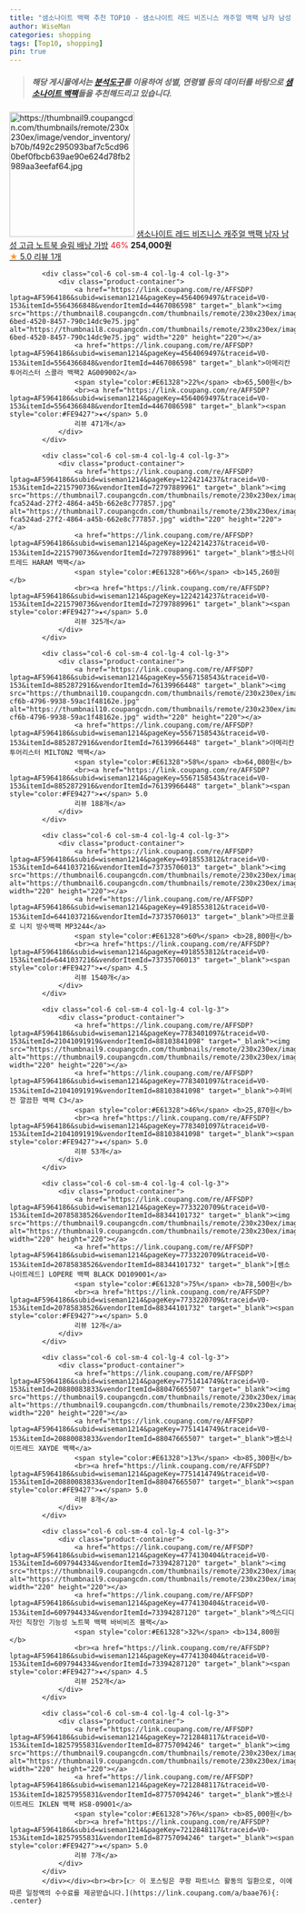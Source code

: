 ```yaml
---
title: "샘소나이트 백팩 추천 TOP10 - 샘소나이트 레드 비즈니스 캐주얼 백팩 남자 남성 고급 노트북 슬림 배낭 가방"
author: WiseMan
categories: shopping
tags: [Top10, shopping]
pin: true
---
```


> ##### 해당 게시물에서는 [**분석도구**](https://itemscout.io/)를 이용하여 **성별**, **연령별** 등의 데이터를 바탕으로 [**샘소나이트 백팩**](https://link.coupang.com/a/baae76)들을 추천해드리고 있습니다.
<div class="container"><div class="row">
            <div class="col-6 col-sm-4 col-lg-4 col-lg-3">
                <div class="product-container">
                    <a href="https://link.coupang.com/re/AFFSDP?lptag=AF5964186&subid=wiseman1214&pageKey=7677275255&traceid=V0-153&itemId=20496610616&vendorItemId=87575056032" target="_blank"><img src="https://thumbnail9.coupangcdn.com/thumbnails/remote/230x230ex/image/vendor_inventory/b70b/f492c295093baf7c5cd960bef0fbcb639ae90e624d78fb2989aa3eefaf64.jpg" alt="https://thumbnail9.coupangcdn.com/thumbnails/remote/230x230ex/image/vendor_inventory/b70b/f492c295093baf7c5cd960bef0fbcb639ae90e624d78fb2989aa3eefaf64.jpg" width="220" height="220"></a>
                    <a href="https://link.coupang.com/re/AFFSDP?lptag=AF5964186&subid=wiseman1214&pageKey=7677275255&traceid=V0-153&itemId=20496610616&vendorItemId=87575056032" target="_blank">샘소나이트 레드 비즈니스 캐주얼 백팩 남자 남성 고급 노트북 슬림 배낭 가방</a>
                    <span style="color:#E61328">46%</span> <b>254,000원</b>
                    <br><a href="https://link.coupang.com/re/AFFSDP?lptag=AF5964186&subid=wiseman1214&pageKey=7677275255&traceid=V0-153&itemId=20496610616&vendorItemId=87575056032" target="_blank"><span style="color:#FE9427">★</span> 5.0
                    리뷰 1개</a>
                </div>
            </div>
            
            <div class="col-6 col-sm-4 col-lg-4 col-lg-3">
                <div class="product-container">
                    <a href="https://link.coupang.com/re/AFFSDP?lptag=AF5964186&subid=wiseman1214&pageKey=4564069497&traceid=V0-153&itemId=5564366848&vendorItemId=4467086598" target="_blank"><img src="https://thumbnail8.coupangcdn.com/thumbnails/remote/230x230ex/image/product/image/vendoritem/2017/09/25/3122733098/b0cb1a57-6bed-4520-8457-790c14dc9e75.jpg" alt="https://thumbnail8.coupangcdn.com/thumbnails/remote/230x230ex/image/product/image/vendoritem/2017/09/25/3122733098/b0cb1a57-6bed-4520-8457-790c14dc9e75.jpg" width="220" height="220"></a>
                    <a href="https://link.coupang.com/re/AFFSDP?lptag=AF5964186&subid=wiseman1214&pageKey=4564069497&traceid=V0-153&itemId=5564366848&vendorItemId=4467086598" target="_blank">아메리칸투어리스터 스콜라 백팩2 AG009002</a>
                    <span style="color:#E61328">22%</span> <b>65,500원</b>
                    <br><a href="https://link.coupang.com/re/AFFSDP?lptag=AF5964186&subid=wiseman1214&pageKey=4564069497&traceid=V0-153&itemId=5564366848&vendorItemId=4467086598" target="_blank"><span style="color:#FE9427">★</span> 5.0
                    리뷰 471개</a>
                </div>
            </div>
            
            <div class="col-6 col-sm-4 col-lg-4 col-lg-3">
                <div class="product-container">
                    <a href="https://link.coupang.com/re/AFFSDP?lptag=AF5964186&subid=wiseman1214&pageKey=1224214237&traceid=V0-153&itemId=2215790736&vendorItemId=72797889961" target="_blank"><img src="https://thumbnail7.coupangcdn.com/thumbnails/remote/230x230ex/image/retail/images/56149634747594-fca524ad-27f2-4864-a45b-662e8c777857.jpg" alt="https://thumbnail7.coupangcdn.com/thumbnails/remote/230x230ex/image/retail/images/56149634747594-fca524ad-27f2-4864-a45b-662e8c777857.jpg" width="220" height="220"></a>
                    <a href="https://link.coupang.com/re/AFFSDP?lptag=AF5964186&subid=wiseman1214&pageKey=1224214237&traceid=V0-153&itemId=2215790736&vendorItemId=72797889961" target="_blank">쌤소나이트레드 HARAM 백팩</a>
                    <span style="color:#E61328">66%</span> <b>145,260원</b>
                    <br><a href="https://link.coupang.com/re/AFFSDP?lptag=AF5964186&subid=wiseman1214&pageKey=1224214237&traceid=V0-153&itemId=2215790736&vendorItemId=72797889961" target="_blank"><span style="color:#FE9427">★</span> 5.0
                    리뷰 325개</a>
                </div>
            </div>
            
            <div class="col-6 col-sm-4 col-lg-4 col-lg-3">
                <div class="product-container">
                    <a href="https://link.coupang.com/re/AFFSDP?lptag=AF5964186&subid=wiseman1214&pageKey=5567158543&traceid=V0-153&itemId=8852872916&vendorItemId=76139966448" target="_blank"><img src="https://thumbnail10.coupangcdn.com/thumbnails/remote/230x230ex/image/retail/images/2021/05/25/11/2/d1140af4-cf6b-4796-9938-59ac1f48162e.jpg" alt="https://thumbnail10.coupangcdn.com/thumbnails/remote/230x230ex/image/retail/images/2021/05/25/11/2/d1140af4-cf6b-4796-9938-59ac1f48162e.jpg" width="220" height="220"></a>
                    <a href="https://link.coupang.com/re/AFFSDP?lptag=AF5964186&subid=wiseman1214&pageKey=5567158543&traceid=V0-153&itemId=8852872916&vendorItemId=76139966448" target="_blank">아메리칸투어리스터 MILTON2 백팩</a>
                    <span style="color:#E61328">58%</span> <b>64,080원</b>
                    <br><a href="https://link.coupang.com/re/AFFSDP?lptag=AF5964186&subid=wiseman1214&pageKey=5567158543&traceid=V0-153&itemId=8852872916&vendorItemId=76139966448" target="_blank"><span style="color:#FE9427">★</span> 5.0
                    리뷰 188개</a>
                </div>
            </div>
            
            <div class="col-6 col-sm-4 col-lg-4 col-lg-3">
                <div class="product-container">
                    <a href="https://link.coupang.com/re/AFFSDP?lptag=AF5964186&subid=wiseman1214&pageKey=4918553812&traceid=V0-153&itemId=6441037216&vendorItemId=73735706013" target="_blank"><img src="https://thumbnail6.coupangcdn.com/thumbnails/remote/230x230ex/image/rs_quotation_api/dkvee0fk/3dc71f1e5b75431eae24c3031abf42d5.jpg" alt="https://thumbnail6.coupangcdn.com/thumbnails/remote/230x230ex/image/rs_quotation_api/dkvee0fk/3dc71f1e5b75431eae24c3031abf42d5.jpg" width="220" height="220"></a>
                    <a href="https://link.coupang.com/re/AFFSDP?lptag=AF5964186&subid=wiseman1214&pageKey=4918553812&traceid=V0-153&itemId=6441037216&vendorItemId=73735706013" target="_blank">마르코폴로 니치 방수백팩 MP3244</a>
                    <span style="color:#E61328">60%</span> <b>28,800원</b>
                    <br><a href="https://link.coupang.com/re/AFFSDP?lptag=AF5964186&subid=wiseman1214&pageKey=4918553812&traceid=V0-153&itemId=6441037216&vendorItemId=73735706013" target="_blank"><span style="color:#FE9427">★</span> 4.5
                    리뷰 1540개</a>
                </div>
            </div>
            
            <div class="col-6 col-sm-4 col-lg-4 col-lg-3">
                <div class="product-container">
                    <a href="https://link.coupang.com/re/AFFSDP?lptag=AF5964186&subid=wiseman1214&pageKey=7783401097&traceid=V0-153&itemId=21041091919&vendorItemId=88103841098" target="_blank"><img src="https://thumbnail9.coupangcdn.com/thumbnails/remote/230x230ex/image/vendor_inventory/143b/6dba1dbf8887e388db1b14156b472d8220c747106f114825ee073729f799.jpg" alt="https://thumbnail9.coupangcdn.com/thumbnails/remote/230x230ex/image/vendor_inventory/143b/6dba1dbf8887e388db1b14156b472d8220c747106f114825ee073729f799.jpg" width="220" height="220"></a>
                    <a href="https://link.coupang.com/re/AFFSDP?lptag=AF5964186&subid=wiseman1214&pageKey=7783401097&traceid=V0-153&itemId=21041091919&vendorItemId=88103841098" target="_blank">수퍼비전 깔끔한 백팩 C3</a>
                    <span style="color:#E61328">46%</span> <b>25,870원</b>
                    <br><a href="https://link.coupang.com/re/AFFSDP?lptag=AF5964186&subid=wiseman1214&pageKey=7783401097&traceid=V0-153&itemId=21041091919&vendorItemId=88103841098" target="_blank"><span style="color:#FE9427">★</span> 5.0
                    리뷰 53개</a>
                </div>
            </div>
            
            <div class="col-6 col-sm-4 col-lg-4 col-lg-3">
                <div class="product-container">
                    <a href="https://link.coupang.com/re/AFFSDP?lptag=AF5964186&subid=wiseman1214&pageKey=7733220709&traceid=V0-153&itemId=20785838526&vendorItemId=88344101732" target="_blank"><img src="https://thumbnail9.coupangcdn.com/thumbnails/remote/230x230ex/image/vendor_inventory/0031/9ec760129fb296bd8c0ce531365037c024bf58d991a59e3ac1abf7c1f375.png" alt="https://thumbnail9.coupangcdn.com/thumbnails/remote/230x230ex/image/vendor_inventory/0031/9ec760129fb296bd8c0ce531365037c024bf58d991a59e3ac1abf7c1f375.png" width="220" height="220"></a>
                    <a href="https://link.coupang.com/re/AFFSDP?lptag=AF5964186&subid=wiseman1214&pageKey=7733220709&traceid=V0-153&itemId=20785838526&vendorItemId=88344101732" target="_blank">[쌤소나이트레드] LOPERE 백팩 BLACK DO109001</a>
                    <span style="color:#E61328">75%</span> <b>78,500원</b>
                    <br><a href="https://link.coupang.com/re/AFFSDP?lptag=AF5964186&subid=wiseman1214&pageKey=7733220709&traceid=V0-153&itemId=20785838526&vendorItemId=88344101732" target="_blank"><span style="color:#FE9427">★</span> 5.0
                    리뷰 12개</a>
                </div>
            </div>
            
            <div class="col-6 col-sm-4 col-lg-4 col-lg-3">
                <div class="product-container">
                    <a href="https://link.coupang.com/re/AFFSDP?lptag=AF5964186&subid=wiseman1214&pageKey=7751414749&traceid=V0-153&itemId=20880083833&vendorItemId=88047665507" target="_blank"><img src="https://thumbnail9.coupangcdn.com/thumbnails/remote/230x230ex/image/vendor_inventory/3f5f/0f72692ebfcae9837758117fc4c8c3e36b2cbf98c4418f226c0f868137ff.jpg" alt="https://thumbnail9.coupangcdn.com/thumbnails/remote/230x230ex/image/vendor_inventory/3f5f/0f72692ebfcae9837758117fc4c8c3e36b2cbf98c4418f226c0f868137ff.jpg" width="220" height="220"></a>
                    <a href="https://link.coupang.com/re/AFFSDP?lptag=AF5964186&subid=wiseman1214&pageKey=7751414749&traceid=V0-153&itemId=20880083833&vendorItemId=88047665507" target="_blank">쌤소나이트레드 XAYDE 백팩</a>
                    <span style="color:#E61328">13%</span> <b>85,300원</b>
                    <br><a href="https://link.coupang.com/re/AFFSDP?lptag=AF5964186&subid=wiseman1214&pageKey=7751414749&traceid=V0-153&itemId=20880083833&vendorItemId=88047665507" target="_blank"><span style="color:#FE9427">★</span> 5.0
                    리뷰 8개</a>
                </div>
            </div>
            
            <div class="col-6 col-sm-4 col-lg-4 col-lg-3">
                <div class="product-container">
                    <a href="https://link.coupang.com/re/AFFSDP?lptag=AF5964186&subid=wiseman1214&pageKey=4774130404&traceid=V0-153&itemId=6097944334&vendorItemId=73394287120" target="_blank"><img src="https://thumbnail9.coupangcdn.com/thumbnails/remote/230x230ex/image/vendor_inventory/378d/a459613b2b96a615cb304ba546f15a3c2b5bbb7525d583d2265286b37358.jpg" alt="https://thumbnail9.coupangcdn.com/thumbnails/remote/230x230ex/image/vendor_inventory/378d/a459613b2b96a615cb304ba546f15a3c2b5bbb7525d583d2265286b37358.jpg" width="220" height="220"></a>
                    <a href="https://link.coupang.com/re/AFFSDP?lptag=AF5964186&subid=wiseman1214&pageKey=4774130404&traceid=V0-153&itemId=6097944334&vendorItemId=73394287120" target="_blank">엑스디디자인 직장인 기능성 노트북 백팩 바비비즈 블랙</a>
                    <span style="color:#E61328">32%</span> <b>134,800원</b>
                    <br><a href="https://link.coupang.com/re/AFFSDP?lptag=AF5964186&subid=wiseman1214&pageKey=4774130404&traceid=V0-153&itemId=6097944334&vendorItemId=73394287120" target="_blank"><span style="color:#FE9427">★</span> 4.5
                    리뷰 252개</a>
                </div>
            </div>
            
            <div class="col-6 col-sm-4 col-lg-4 col-lg-3">
                <div class="product-container">
                    <a href="https://link.coupang.com/re/AFFSDP?lptag=AF5964186&subid=wiseman1214&pageKey=7212848117&traceid=V0-153&itemId=18257955831&vendorItemId=87757094246" target="_blank"><img src="https://thumbnail9.coupangcdn.com/thumbnails/remote/230x230ex/image/vendor_inventory/a1e7/9a43d04e036b10ef81e92c83f049965d8b91c88def0ea030c3c87fd9a155.png" alt="https://thumbnail9.coupangcdn.com/thumbnails/remote/230x230ex/image/vendor_inventory/a1e7/9a43d04e036b10ef81e92c83f049965d8b91c88def0ea030c3c87fd9a155.png" width="220" height="220"></a>
                    <a href="https://link.coupang.com/re/AFFSDP?lptag=AF5964186&subid=wiseman1214&pageKey=7212848117&traceid=V0-153&itemId=18257955831&vendorItemId=87757094246" target="_blank">쌤소나이트레드 IKLEN 백팩 HS8-09001</a>
                    <span style="color:#E61328">76%</span> <b>85,000원</b>
                    <br><a href="https://link.coupang.com/re/AFFSDP?lptag=AF5964186&subid=wiseman1214&pageKey=7212848117&traceid=V0-153&itemId=18257955831&vendorItemId=87757094246" target="_blank"><span style="color:#FE9427">★</span> 5.0
                    리뷰 7개</a>
                </div>
            </div>
            </div></div><br><br>[👉 이 포스팅은 쿠팡 파트너스 활동의 일환으로, 이에 따른 일정액의 수수료를 제공받습니다.](https://link.coupang.com/a/baae76){: .center}